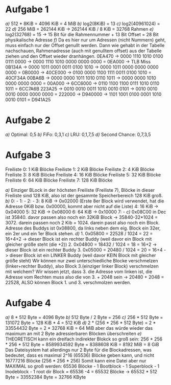# Aufgabe 1
*a)* 512 * 8KiB = 4096 KiB = 4 MiB
*b)* log2(8KiB) = 13
*c)* log2(40961024) = 22
*d)* 256 MiB = 262144 KiB -> 262144 KiB / 8 KiB = 32768 Rahmen
*e)* log2(32768) = 15 -> 15 Bit für die Rahmennummer + 13 Bit Offset = 28 Bit physikalische Adresse
*f)* 
Da es hier nur um Adressen (nicht Nummern) geht, muss einfach nur der Offset genullt werden. Dann wie gehabt in der Tabelle nachschauen, Rahmenadresse (auch mit genulltem offset) aus der Tabelle ziehen und den Offset wieder dranhängen. 
0EA470 -> 0000 1110 1010 0100 0111 0000 -> 0000 1110 1010 0000 0000 0000 = 0EA000 -> TLB Miss
0B134A -> 0000 1011 0001 0011 0100 1010 -> 0000 1011 0000 0000 0000 0000 = 0B0000 -> 40CE000 -> 0100 0000 1100 1111 0011 0100 1010 = 40CF34A 
00BA6B -> 0000 0000 1011 1010 0110 1011 -> 0000 0000 1010 0000 0000 0000 = 00A000 -> 6CC6000 -> 0110 1100 1100 0111 1010 0110 1011 = 6CC7A6B
223A25 -> 0010 0010 0011 1010 0010 0101 -> 0010 0010 0010 0000 0000 0000 = 222000 -> D940000 -> 1101 1001 0100 0001 1010 0010 0101 = D941A25

# Aufgabe 2
*a)* Optimal: 0,5
*b)* FiFo: 0,3,1
*c)* LRU: 0,1,7,5 
*d)* Second Chance: 0,7,3,5

# Aufgabe 3
Freiliste 0: 1 KiB Blöcke
Freiliste 1: 2 KiB Blöcke
Freiliste 2: 4 KiB Blöcke
Freiliste 3: 8 KiB Blöcke
Freiliste 4: 16 KiB Blöcke
Freiliste 5: 32 KiB Blöcke
Freiliste 6: 64 KiB Blöcke
Freiliste 7: 128 KiB Blöcke

*a)* Einziger BLock in der höchsten Freiliste (Freiliste 7), Blöcke in dieser Freiliste sind 128 KiB, also ist der gesammte Speicherbereich 128 KiB groß.
*b)*
    0: -
    1: -
    2: -
    3: 8 KiB ->  0x02000 (Erste 8er Block wird verwendet, hat die Adresse 0KiB bzw. 0x00000, kommt aber nicht auf die Liste)
    4: 16 KiB -> 0x04000
    5: 32 KiB -> 0x08000
    6: 64 KiB -> 0x10000
    7: -
*c)* 0x08C00 in Dec ist 35840. davor passen also noch ein 32KiB Block -> 35840-32*1024 = 3072. darein passen noch 2 Kib = 1024. darein passt also noch ein Block. Adresse des Buddys ist 0x08800, da links neben dem eig. Block ein 32er, ein 2er und ein 1er Block stehen.
*d)* 
    1. 0x05800 = 22528 / 1024 = 22 = 16+4+2 -> dieser Block ist ein rechter Buddy (weil davor ein Block mit gleicher größe steht (die +2))
    2. 0x04800 = 18432 / 1024 = 18 = 16+2 -> dieser Block ist ein rechter Buddy
    3. 0x05000 = 20480 / 1024 = 20 = 16+4 -> dieser Block ist ein LINKER Buddy (weil davor KEIN Block mit gleicher größe steht)
    Wir können nur zwei unterschiedliche Blocke verschmelzen (linker+rechter Buddy), also Block 3.(einziger linker Block) verschmelzen mit welchem?
    Wir wissen jetzt, dass 3. die Adresse vom linken ist, die Adresse vom Rechten muss also die von 3. + 2048 sein -> 20480 + 2048 = 22528,
    ALSO können Block 1. und 3. verschmolzen werden.

# Aufgabe 4
*a)* 8 * 512 Byte = 4096 Byte
*b)* 512 Byte / 2 Byte = 256 
*c)* 256 * 512 Byte = 131072 Byte = 128 KiB * 4 = 512 KiB
*d)* 2 * (256 * 256 * 512 Byte) = 2 * 33554432 Byte = 2 * 32768 KiB = 64 MiB 
    aber das würde wieder das maximum an mit 2 Byte adressierbaren Blöcken überschreiten 
*e)* THEORETISCH kann ein dreifach indirekter Blokck so groß sein: 256 * 256 * 256 * 512 Byte = 8589934592 Byte = 8388608 KiB = 8192 MiB = 8 GiB 
     Das Dateisystem hat allerdings nur 2 Byte für die Blockadressen, was bedeutet, dass es maximal 2^16 (65536) Blöcke geben kann, und nicht 16777216 Blöcke (256 * 256 * 256)
     Somit kann eine Datei aber nur MAXIMAL so groß werden: 65536 Blöcke - 1 Bootblock - 1 Superblock - 1 Inodeblock - 1 root dir Block = 65536 -4 = 65532 Blöcke -> 65532 * 512 Byte = 33552384 Byte = 32766 KByte